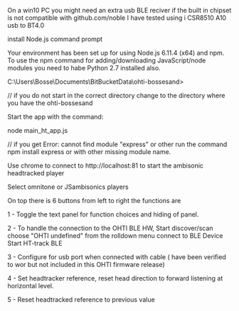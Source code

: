 
On a win10 PC you might need an extra usb BLE reciver if the built in chipset is not compatible with github.com/noble
I have tested using i CSR8510 A10 usb to BT4.0

install Node.js command prompt

Your environment has been set up for using Node.js 6.11.4 (x64) and npm.
To use the npm command for adding/downloading JavaScript/node modules you need to habe Python 2.7 installed also.

C:\Users\Bosse\Documents\BitBucketData\ohti-bossesand>

 // if you do not start in the correct directory change to the directory where you have the ohti-bossesand

Start the app with the command:

node main_ht_app.js

// if you get Error: cannot find module "express" or other run the command npm install express or with other missing module name.



Use chrome to connect to  http://localhost:81  to start the ambisonic headtracked player

Select omnitone or JSambisonics players

On top there is 6 buttons from left to right the functions are

1 - Toggle the text panel for function choices and hiding of panel.

2 - To handle the connection to the OHTI BLE HW, 
     Start discover/scan
     choose "OHTI undefined" from the rolldown menu
     connect to BLE Device
     Start HT-track BLE

3 - Configure for usb port when connected with cable ( have been verified to wor but not included in this OHTI firmware release)

4 - Set headtracker reference, reset head direction to forward listening at horizontal level.

5 - Reset headtracked reference to previous value